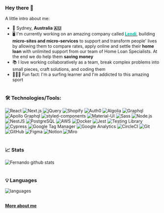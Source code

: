### Hey there 👋

A little intro about me:

- 📍 Sydney, **Australia 🇦🇺**
- 🖥︎  I'm currently working on an amazing company called **[<span style="color: rgb(0, 192, 165)">Lendi</span>](https://www.lendi.com.au/)**, building **micro-sites and micro-services** to support and transform people' lives by allowing them to compare rates, apply online and settle their **home loan** with unlimited support from our team of Home Loan Specialists. At the end we do help them **saving money**
- 📚  I love working collaboratively as a team, break complex problems into small pieces, craft solutions, and coding them
- 🏄🏻‍♂️  Fun fact:  I'm a surfing learner and I'm addicted to this amazing sport
<br></br>

### 🛠 Technologies/Tools:
![React](https://img.shields.io/badge/React%20/%20React%20Native-282c34?&logo=react)
![Next.js](https://img.shields.io/badge/Next%20JS-white?&logo=nextdotjs&logoColor=black)
![jQuery](https://img.shields.io/badge/jQuery-black?&logo=jquery)
![Shopify](https://img.shields.io/badge/Shopify-7AB55C?&logo=shopify&logoColor=white)
![Auth0](https://img.shields.io/badge/Auth0-black?&logo=auth0)
![Algolia](https://img.shields.io/badge/Algolia-5468FF?&logo=algolia&logoColor=white)
![Graphql](https://img.shields.io/badge/Graphql-E434AA?&logo=graphql&logoColor=white)
![Apollo Graphql](https://img.shields.io/badge/Apollo%20Graphql-311C87?&logo=apollographql&logoColor=white)
![styled-components](https://img.shields.io/badge/styledcomponents-DB7093?&logo=styledcomponents&logoColor=white)
![Material-UI](https://img.shields.io/badge/Material%20UI-0081CB?&logo=materialui)
![Sass](https://img.shields.io/badge/Sass-CC6699?&logo=sass&logoColor=white)
![Node.js](https://img.shields.io/badge/Node-090c15?&logo=nodedotjs&color=339933&logoColor=white)
![NestJS](https://img.shields.io/badge/Nest%20JS-ea2845?&logo=nestJS)
![PostgreSQL](https://img.shields.io/badge/Postgre%20SQL-4169E1?&logo=postgresql&logoColor=white)
![AWS](https://img.shields.io/badge/AWS-232F3E?&logo=amazonaws)
![Docker](https://img.shields.io/badge/Docker-2496ED?&logo=docker&logoColor=white)
![Jest](https://img.shields.io/badge/Jest-C21325?&logo=jest&logoColor=white)
![Testing Library](https://img.shields.io/badge/Testing%20Library-E33332?&logo=testinglibrary&logoColor=white)
![Cypress	](https://img.shields.io/badge/Cypress-17202C?&logo=cypress&logoColor=white)
![Google Tag Manager](https://img.shields.io/badge/Google%20Tag%20Manager-246FDB?&logo=googletagmanager)
![Google Analytics](https://img.shields.io/badge/Google%20Analytics-E37400?&logo=googleanalytics&logoColor=white)
![CircleCI](https://img.shields.io/badge/CircleCI-black?&logo=circleci)
![Git](https://img.shields.io/badge/Git-F05032?&logo=git&logoColor=FFFFFF) 
![GitHub](https://img.shields.io/badge/GitHub-181717?&logo=GitHub&logoColor=FFFFFF)
![Figma](https://img.shields.io/badge/Figma-F24E1E?&logo=figma&logoColor=white)
![Notion](https://img.shields.io/badge/Notion-white?&logo=notion&logoColor=black)
![Miro](https://img.shields.io/badge/Miro-050038?&logo=miro&logoColor=white)
<br></br>

### 📈 Stats 
![Fernando github stats](https://github-readme-stats.vercel.app/api?username=fernandobd42&theme=gotham&show_icons=true&count_private=true&hide_rank=true&hide=stars,prs,issues,contribs)
<br></br>
<!---![Fernando github total stats](https://github-readme-streak-stats.herokuapp.com/?user=fernandobd42&theme=gotham&hide_border=false)
<br></br>--->


### 💡 Languages 
![languages](https://github-readme-stats.vercel.app/api/top-langs/?username=fernandobd42&layout=compact&theme=gotham)
<br></br>


**[<span>More about me</span>](http://fernandobd42.github.io/)**
